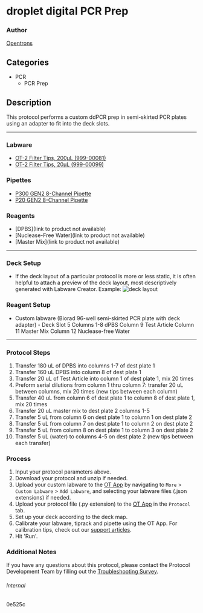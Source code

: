 # droplet digital PCR Prep

### Author
[Opentrons](https://opentrons.com/)

## Categories
* PCR
	* PCR Prep

## Description
This protocol performs a custom ddPCR prep in semi-skirted PCR plates using an adapter to fit into the deck slots.

---
### Labware
* [OT-2 Filter Tips, 200µL (999-00081)](https://shop.opentrons.com/opentrons-200ul-filter-tips/)
* [OT-2 Filter Tips, 20µL (999-00099)](https://shop.opentrons.com/opentrons-20ul-filter-tips/)

### Pipettes
* [P300 GEN2 8-Channel Pipette](https://shop.opentrons.com/8-channel-electronic-pipette/)
* [P20 GEN2 8-Channel Pipette](https://shop.opentrons.com/8-channel-electronic-pipette/)

### Reagents
* [DPBS](link to product not available)
* [Nuclease-Free Water](link to product not available)
* [Master Mix](link to product not available)

---

### Deck Setup
* If the deck layout of a particular protocol is more or less static, it is often helpful to attach a preview of the deck layout, most descriptively generated with Labware Creator. Example:
![deck layout](https://opentrons-protocol-library-website.s3.amazonaws.com/custom-README-images/bc-rnadvance-viral/Screen+Shot+2021-02-23+at+2.47.23+PM.png)

### Reagent Setup
* Custom labware (Biorad 96-well semi-skirted PCR plate with deck adapter) - Deck Slot 5
Columns 1-8 dPBS
Column 9 Test Article
Column 11 Master Mix
Column 12 Nuclease-free Water


---

### Protocol Steps
1. Transfer 180 uL of DPBS into columns 1-7 of dest plate 1
2. Transfer 160 uL DPBS into column 8 of dest plate 1
3. Transfer 20 uL of Test Article into column 1 of dest plate 1, mix 20 times
4. Preform serial dilutions from column 1 thru column 7: transfer 20 uL between columns, mix 20 times (new tips between each column)
5. Transfer 40 uL from column 6 of dest plate 1 to column 8 of dest plate 1, mix 20 times
6. Transfer 20 uL master mix to dest plate 2 columns 1-5
7. Transfer 5 uL from column 6 on dest plate 1 to column 1 on dest plate 2
8. Transfer 5 uL from column 7 on dest plate 1 to column 2 on dest plate 2
9. Transfer 5 uL from column 8 on dest plate 1 to column 3 on dest plate 2
10. Transfer 5 uL (water) to columns 4-5 on dest plate 2 (new tips between each transfer)

### Process
1. Input your protocol parameters above.
2. Download your protocol and unzip if needed.
3. Upload your custom labware to the [OT App](https://opentrons.com/ot-app) by navigating to `More` > `Custom Labware` > `Add Labware`, and selecting your labware files (.json extensions) if needed.
4. Upload your protocol file (.py extension) to the [OT App](https://opentrons.com/ot-app) in the `Protocol` tab.
5. Set up your deck according to the deck map.
6. Calibrate your labware, tiprack and pipette using the OT App. For calibration tips, check out our [support articles](https://support.opentrons.com/en/collections/1559720-guide-for-getting-started-with-the-ot-2).
7. Hit 'Run'.

### Additional Notes
If you have any questions about this protocol, please contact the Protocol Development Team by filling out the [Troubleshooting Survey](https://protocol-troubleshooting.paperform.co/).

###### Internal
0e525c